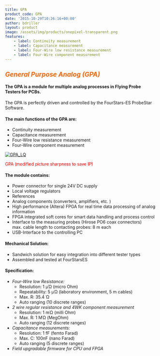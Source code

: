 ```yaml
---
title: GPA
product_code: GPA
date: '2015-10-29T10:26:16+00:00'
author: bdriller
layout: product
image: /assets/img/products/onepixel-transparent.png
features:
    - label: Continuity measurement
    - label: Capacitance measurement
    - label: Four-Wire low resistance measurement
    - label: Four-Wire component measurement
---
```

## <span style="color: #ff6600;">***General Purpose Analog (GPA)***</span>

#### The GPA is a module for multiple analog processes in Flying Probe Testers for PCBs.

The GPA is perfectly driven and controlled by the FourStars-ES ProbeStar Software.

#### **The main functions of the GPA are:**

- Continuity measurement
- Capacitance measurement
- Four-Wire low resistance measurement
- Four-Wire component measurement

[![](http://www.4stars-es.com/wp-content/uploads/2015/10/GPA_LQ-300x258.jpg "GPA_LQ")](http://www.4stars-es.com/wp-content/uploads/2015/10/GPA_LQ.jpg)

<span style="color: #ff0000;"> GPA (modified picture sharpness to save IP)</span>

#### **The module contains:**

- Power connector for single 24V DC supply
- Local voltage regulators
- References
- Analog components (converters, amplifiers, etc. )
- High performance (Altera) FPGA for real time data processing of analog information
- FPGA integrated soft cores for smart data handling and process control
- Interface to the measuring probes (Hirose PO6 coax connectors)  
    max. cable length to contacting probes: 8 m each
- USB-Interface to the controlling PC

#### **Mechanical Solution:**

- Sandwich solution for easy integration into different tester types
- Assembled and tested at FourStarsES

#### **Specification:**

- *Four-Wire low Resistance:*
    - Resolution: 1 µΏ (micro Ohm)
    - Repeatability: 5 µΏ (laboratory environment, 5 m cables)
    - Max. R: 35.4 Ώ
    - Auto ranging (10 discrete ranges)
- *2 wire regular resistance and 4WK component measurement*
    - Resolution: 1 mΏ (milli Ohm)
    - Max. R: 1 MΏ (MegOhm)
    - Auto ranging (12 discrete ranges)
- *Capacitance measurements:*
    - Resolution: 1 fF (femto Farad)
    - Max. C: 100nF (nano Farad)
    - Auto ranging (5 discrete ranges)
- *Field upgradable firmware for CPU and FPGA*
